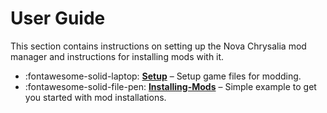 # User Guide

This section contains instructions on setting up the Nova Chrysalia mod manager and instructions for installing mods with it.

<div class="grid cards" markdown>

- :fontawesome-solid-laptop: __[Setup]__ – Setup game files for modding.
- :fontawesome-solid-file-pen: __[Installing-Mods]__ – Simple example to get you started with mod installations.

</div>

  [Setup]: setting-up-nova.md
  [Installing-Mods]: installing-mods.md
